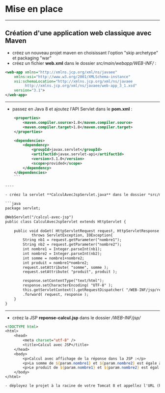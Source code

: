 # Mise en place

----

## Création d'une application web classique avec Maven

- créez un nouveau projet maven en choisissant l'option "skip archetype" et packaging "war"
- créez un fichier **web.xml** dans le dossier *src/main/webapp/WEB-INF/* :
```xml
<web-app xmlns="http://xmlns.jcp.org/xml/ns/javaee"
	xmlns:xsi="http://www.w3.org/2001/XMLSchema-instance"
	xsi:schemaLocation="http://xmlns.jcp.org/xml/ns/javaee 
         http://xmlns.jcp.org/xml/ns/javaee/web-app_3_1.xsd"
	version="3.1">
</web-app>
```

----

- passez en Java 8 et ajoutez l'API Servlet dans le **pom.xml** :

```xml
	<properties>
		<maven.compiler.source>1.8</maven.compiler.source>
		<maven.compiler.target>1.8</maven.compiler.target>
	</properties>

	<dependencies>
		<dependency>
			<groupId>javax.servlet</groupId>
			<artifactId>javax.servlet-api</artifactId>
			<version>3.1.0</version>
			<scope>provided</scope>
		</dependency>
	</dependencies>
    ```

----

- créez la servlet **CalculAvecJspServlet.java** dans le dossier *src/main/java*, dans le package *servlet* par exemple :

```java
package servlet;

@WebServlet("/calcul-avec-jsp")
public class CalculAvecJspServlet extends HttpServlet {
	
	public void doGet( HttpServletRequest request, HttpServletResponse response )
			throws ServletException, IOException{
		String nb1 = request.getParameter("nombre1");
		String nb2 = request.getParameter("nombre2");
		int nombre1 = Integer.parseInt(nb1);
		int nombre2 = Integer.parseInt(nb2);
		int somme = nombre1+nombre2;
		int produit = nombre1*nombre2;
		request.setAttribute( "somme", somme );
		request.setAttribute( "produit", produit );

		response.setContentType("text/html");
		response.setCharacterEncoding( "UTF-8" );
		this.getServletContext().getRequestDispatcher( "/WEB-INF/jsp/reponse-calcul.jsp" )
		.forward( request, response );
	}
}
```

----

- créez la JSP **reponse-calcul.jsp** dans le dossier */WEB-INF/jsp/*

```jsp
<!DOCTYPE html>
<html>
    <head>
        <meta charset="utf-8" />
        <title>Calcul avec JSP</title>
    </head>
    <body>
    	<p>Calcul avec affichage de la réponse dans la JSP :</p>
    	<p>La somme de ${param.nombre1} et ${param.nombre2} est égale à ${requestScope.somme}.</p>
    	<p>Le produit de ${param.nombre1} et ${param.nombre2} est égal à ${requestScope.produit}.</p>
    </body>
</html>

- déployez le projet à la racine de votre Tomcat 8 et appellez l'URL (http://localhost:8080/calcul-avec-jsp?nombre1=3&nombre2=4)[http://localhost:8080/calcul-avec-jsp?nombre1=3&nombre2=4]

```